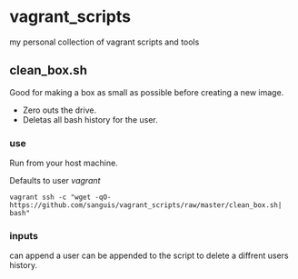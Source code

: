 # vagrant_scripts
my personal collection of vagrant scripts and tools

## clean_box.sh

Good for making a box as small as possible before creating a new image.

* Zero outs the drive.
* Deletas all bash history for the user.

### use

Run from your host machine.

Defaults to user _vagrant_

`vagrant ssh -c "wget -qO- https://github.com/sanguis/vagrant_scripts/raw/master/clean_box.sh| bash"`

### inputs
can append a user can be appended to the script to delete a diffrent users history.
